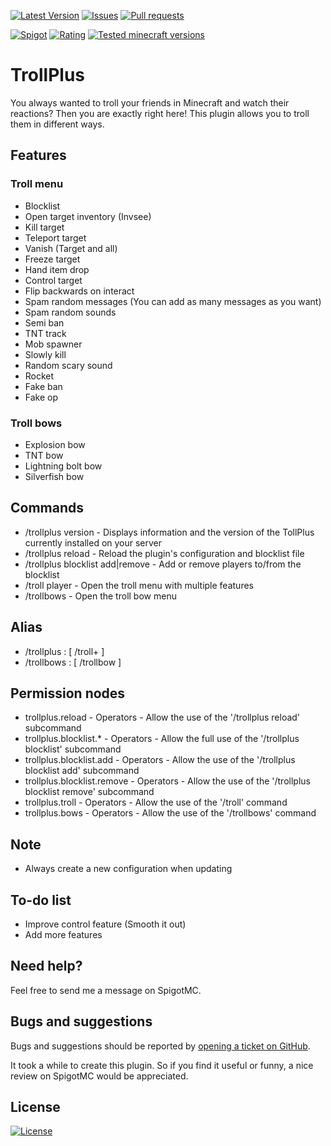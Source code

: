 [![Latest Version](https://img.shields.io/spiget/version/81193?label=Latest%20version&color=blueviolet)](https://github.com/Gaming12846/TrollPlus/releases)
[![Issues](https://img.shields.io/github/issues/Gaming12846/TrollPlus?label=Issues)](https://github.com/Gaming12846/TrollPlus/issues)
[![Pull requests](https://img.shields.io/github/issues-pr/Gaming12846/TrollPlus?label=Pull%20requests)](https://github.com/Gaming12846/TrollPlus/pulls)

[![Spigot](https://img.shields.io/badge/Spigot-orange)](https://www.spigotmc.org/resources/81193/)
[![Rating](https://img.shields.io/spiget/rating/81193?label=Rating&color=orange)](https://www.spigotmc.org/resources/81193/reviews)
[![Tested minecraft versions](https://img.shields.io/spiget/tested-versions/81193?label=Tested%20minecraft%20versions)](https://www.spigotmc.org/resources/81193/)

# TrollPlus

You always wanted to troll your friends in Minecraft and watch their reactions? Then you are exactly right here! This plugin allows you to troll them in different ways.

## Features

### Troll menu

- Blocklist
- Open target inventory (Invsee)
- Kill target
- Teleport target
- Vanish (Target and all)
- Freeze target
- Hand item drop
- Control target
- Flip backwards on interact
- Spam random messages (You can add as many messages as you want)
- Spam random sounds
- Semi ban
- TNT track
- Mob spawner
- Slowly kill
- Random scary sound
- Rocket
- Fake ban
- Fake op

### Troll bows

- Explosion bow
- TNT bow
- Lightning bolt bow
- Silverfish bow

## Commands

- /trollplus version - Displays information and the version of the TollPlus currently installed on your server
- /trollplus reload - Reload the plugin's configuration and blocklist file
- /trollplus blocklist add|remove - Add or remove players to/from the blocklist
- /troll player - Open the troll menu with multiple features
- /trollbows - Open the troll bow menu

## Alias

- /trollplus : [ /troll+ ]
- /trollbows : [ /trollbow ]

## Permission nodes

- trollplus.reload - Operators - Allow the use of the '/trollplus reload' subcommand
- trollplus.blocklist.* - Operators - Allow the full use of the '/trollplus blocklist' subcommand
- trollplus.blocklist.add - Operators - Allow the use of the '/trollplus blocklist add' subcommand
- trollplus.blocklist.remove - Operators - Allow the use of the '/trollplus blocklist remove' subcommand
- trollplus.troll - Operators - Allow the use of the '/troll' command
- trollplus.bows - Operators - Allow the use of the '/trollbows' command

## Note

- Always create a new configuration when updating

## To-do list

- Improve control feature (Smooth it out)
- Add more features

## Need help?

Feel free to send me a message on SpigotMC.

## Bugs and suggestions

Bugs and suggestions should be reported by [opening a ticket on GitHub](https://github.com/Gaming12846/TrollPlus/issues).

It took a while to create this plugin. So if you find it useful or funny, a nice review on SpigotMC would be appreciated.

## License

[![License](https://img.shields.io/github/license/Gaming12846/TrollPlus?label=License&color=red)](https://github.com/Gaming12846/TrollPlus/blob/master/LICENSE)